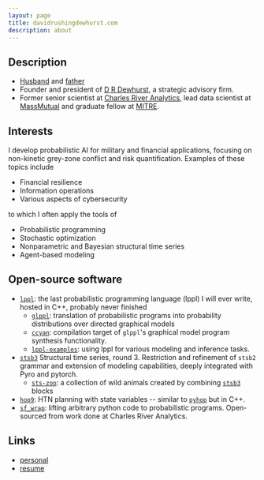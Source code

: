```yaml
---
layout: page
title: davidrushingdewhurst.com
description: about 
---
```


## Description

+ [Husband](./photos/wife.jpg) and [father](./photos/all-three-kids-ellie-little.jpg)
+ Founder and president of [D R Dewhurst](https://drdewhurst.com), a strategic advisory firm.
+ Former senior scientist at [Charles River Analytics](https://cra.com/), lead data scientist at [MassMutual](https://datascience.massmutual.com/) and graduate fellow at [MITRE](https://compfi.org/).

## Interests

I develop probabilistic AI for military and financial applications, focusing on non-kinetic grey-zone conflict and risk quantification. Examples of these topics include

+ Financial resilience
+ Information operations
+ Various aspects of cybersecurity

to which I often apply the tools of

+ Probabilistic programming
+ Stochastic optimization
+ Nonparametric and Bayesian structural time series
+ Agent-based modeling


## Open-source software

+ [`lppl`](./lppl/): the last probabilistic programming language (lppl) I will ever write, hosted in C++, probably never finished
    + [`glppl`](./glppl/): translation of probabilistic programs into probability distributions over directed graphical models
    + [`ccyan`](./ccyan/): compilation target of `glppl`'s graphical model program synthesis functionality.
    + [`lppl-examples`](./lppl/examples/): using lppl for various modeling and inference tasks.
+ [`stsb3`](https://davidrushingdewhurst.com/stsb3/) Structural time series, round 3. Restriction and refinement
of `stsb2` grammar and extension of modeling capabilities, deeply integrated with Pyro and pytorch.
    + [`sts-zoo`](https://davidrushingdewhurst.com/sts-zoo/): a collection of wild animals created by combining [`stsb3`](https://davidrushingdewhurst.com/stsb3/) blocks
+ [`hop9`](https://davidrushingdewhurst.com/hop9/): HTN planning with state variables -- similar to [`pyhop`](https://github.com/oubiwann/pyhop/blob/master/pyhop/hop.py) but in C++.
+ [`sf_wrap`](https://gitlab.com/drdewhurst/sf_wrap): lifting arbitrary python code to probabilistic programs. Open-sourced from work done at Charles River Analytics.

## Links
+ [personal](./personal/)
+ [resume](./documents/drd-resume.pdf)
